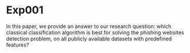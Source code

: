 # Exp001
In this paper, we provide an answer to our research question: 
which classical classification algorithm is best for solving the phishing websites detection problem, 
on all publicly available datasets with predefined features?

